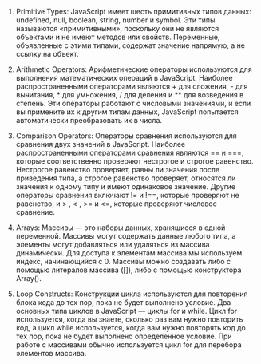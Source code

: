 1. Primitive Types: JavaScript имеет шесть примитивных типов данных: undefined, null, boolean, string, number и symbol. Эти типы называются «примитивными», поскольку они не являются объектами и не имеют методов или свойств. Переменные, объявленные с этими типами, содержат значение напрямую, а не ссылку на объект.

2. Arithmetic Operators: Арифметические операторы используются для выполнения математических операций в JavaScript. Наиболее распространенными операторами являются + для сложения, - для вычитания, * для умножения, / для деления и ** для возведения в степень. Эти операторы работают с числовыми значениями, и если вы примените их к другим типам данных, JavaScript попытается автоматически преобразовать их в числа.

3. Comparison Operators: Операторы сравнения используются для сравнения двух значений в JavaScript. Наиболее распространенными операторами сравнения являются == и ===, которые соответственно проверяют нестрогое и строгое равенство. Нестрогое равенство проверяет, равны ли значения после приведения типа, а строгое равенство проверяет, относятся ли значения к одному типу и имеют одинаковое значение. Другие операторы сравнения включают != и !==, которые проверяют не равенство, и > , < , >= и <=, которые проверяют числовое сравнение.

4. Arrays: Массивы — это наборы данных, хранящиеся в одной переменной. Массивы могут содержать данные любого типа, а элементы могут добавляться или удаляться из массива динамически. Для доступа к элементам массива мы используем индекс, начинающийся с 0. Массивы можно создавать либо с помощью литералов массива ([]), либо с помощью конструктора Array().

5. Loop Constructs: Конструкции цикла используются для повторения блока кода до тех пор, пока не будет выполнено условие. Два основных типа циклов в JavaScript — циклы for и while. Цикл for используется, когда вы знаете, сколько раз вам нужно повторить код, а цикл while используется, когда вам нужно повторять код до тех пор, пока не будет выполнено определенное условие. При работе с массивами обычно используется цикл for для перебора элементов массива.
